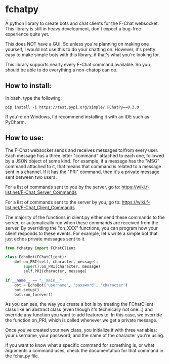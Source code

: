 # fchatpy
A python library to create bots and chat clients for the F-Chat websocket. This library is still in heavy development, don't expect a bug-free experience quite yet.

This does NOT have a GUI. So unless you're planning on making one yourself, I would not use this to do your chatting on. However, it's pretty easy to make simple bots with this library, if that's what you're looking for. 

This library supports nearly every F-Chat command available. So you should be able to do everything a non-chatop can do. 

## How to install:

In bash, type the following:

```
pip install -i https://test.pypi.org/simple/ FChatPy==0.3.0
```

If you're on Windows, I'd recommend installing it with an IDE such as PyCharm. 

## How to use:

The F-Chat websocket sends and receives messages to/from every user. Each message has a three letter "command" attached to each one, followed by a JSON object of some kind. For example, if a message has the "MSG" command attached to it, that means that command is related to a message sent in a channel. If it has the "PRI" command, then it's a private message sent between two users. 

For a list of commands sent to you by the server, go to: https://wiki.f-list.net/F-Chat_Server_Commands

For a list of commands sent to the server by you, go to: https://wiki.f-list.net/F-Chat_Client_Commands

The majority of the functions in client.py either send these commands to the server, or automatically run when these commands are received from the server. By overriding the "on_XXX" functions, you can program how your client responds to these events. For example, let's write a simple bot that just echos private messages sent to it.

```python
from fchatpy import FChatClient

class EchoBot(FChatClient):    
    def on_PRI(self, character, message):
        super().on_PRI(character, message)
        self.PRI(character, message)

if __name__ == "__main__":
    bot = EchoBot('username', 'password', 'character')
    bot.setup()
    bot.run_forever()
```

As you can see, the way you create a bot is by treating the FChatClient class like an abstract class (even though it's technically not one...) and override any function you want to add features to. In this case, we override the function on_PRI, which is called whenever we get a private message. 

Once you've created your new class, you initialize it with three variables: your username, your password, and the name of the character you're using. 

If you want to know what a specific command for something is, or what arguments a command uses, check the documentation for that command in the fchat.py file.